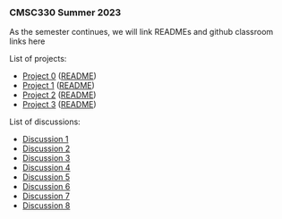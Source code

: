 ### CMSC330 Summer 2023 

As the semester continues, we will link READMEs and github classroom links here


List of projects:

+ [Project 0](https://classroom.github.com/a/g7k_E1se) ([README](https://github.com/cmsc330-summer23/summer23/blob/master/projects/project0/README.md))
+ [Project 1](https://classroom.github.com/a/U_qnP9Pi) ([README](https://github.com/cmsc330-summer23/summer23/blob/master/projects/project1/README.md))
+ [Project 2](https://classroom.github.com/a/Uy420GW2) ([README](https://github.com/cmsc330-summer23/summer23/blob/master/projects/project2/README.md))
+ [Project 3](https://classroom.github.com/a/XDXj9EKu) ([README](https://github.com/cmsc330-summer23/summer23/blob/master/projects/project3/README.md))

List of discussions:
+ [Discussion 1](https://classroom.github.com/assignment-invitations/57b307643b6c5da4eedb3e64094b9acf/status)
+ [Discussion 2](https://classroom.github.com/assignment-invitations/29876c82c517ffdd256d0ffe7efa3f0f)
+ [Discussion 3](https://classroom.github.com/a/KEGxOAWP)
+ [Discussion 4](https://classroom.github.com/a/HfHC_k6b)
+ [Discussion 5](https://classroom.github.com/a/N6FbndoD)
+ [Discussion 6](https://classroom.github.com/a/1VNy5nO1)
+ [Discussion 7](https://github.com/cmsc330-summer23/summer23/blob/master/discussion/discussion7.md)
+ [Discussion 8](https://classroom.github.com/a/ngeRslfa)
